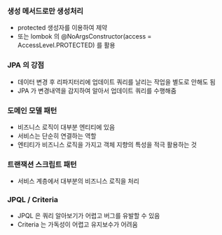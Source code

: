 ### 생성 메서드로만 생성처리
- protected 생성자를 이용하여 제약
- 또는 lombok 의 @NoArgsConstructor(access = AccessLevel.PROTECTED) 를 활용

### JPA 의 강점
- 데이터 변경 후 리파지터리에 업데이트 쿼리를 날리는 작업을 별도로 안해도 됨
- JPA 가 변경내역을 감지하여 알아서 업데이트 쿼리를 수행해줌


### 도메인 모델 패턴
- 비즈니스 로직이 대부분 엔티티에 있음
- 서비스는 단순히 연결하는 역할
- 엔티티가 비즈니스 로직을 가지고 객체 지향의 특성을 적극 활용하는 것

### 트랜잭션 스크립트 패턴
- 서비스 계층에서 대부분의 비즈니스 로직을 처리 

### JPQL / Criteria
- JPQL 은 쿼리 알아보기가 어렵고 버그를 유발할 수 있음
- Criteria 는 가독성이 어렵고 유지보수가 어려움